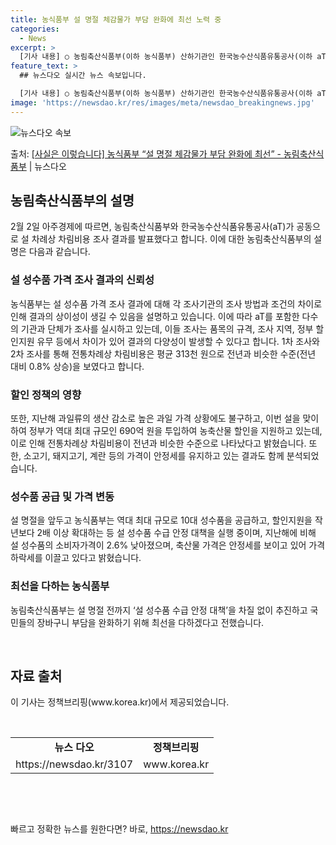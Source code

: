 ```yaml
---
title: 농식품부 설 명절 체감물가 부담 완화에 최선 노력 중
categories:
  - News
excerpt: >
  [기사 내용] ○ 농림축산식품부(이하 농식품부) 산하기관인 한국농수산식품유통공사(이하 aT)와 민간기관의 설…
feature_text: >
  ## 뉴스다오 실시간 뉴스 속보입니다.

  [기사 내용] ○ 농림축산식품부(이하 농식품부) 산하기관인 한국농수산식품유통공사(이하 aT)와 민간기관의 설…
image: 'https://newsdao.kr/res/images/meta/newsdao_breakingnews.jpg'
---
```


![뉴스다오 속보](https://newsdao.kr/res/images/meta/newsdao_breakingnews.jpg)

<p>출처: <a href="https://newsdao.kr/3107" rel="dofollow">[사실은 이렇습니다] 농식품부 “설 명절 체감물가 부담 완화에 최선” - 농림축산식품부</a> | 뉴스다오</p>

<h2 data-ke-size="size26">농림축산식품부의 설명</h2>
<p data-ke-size="size16">2월 2일 아주경제에 따르면, 농림축산식품부와 한국농수산식품유통공사(aT)가 공동으로 설 차례상 차림비용 조사 결과를 발표했다고 합니다. 이에 대한 농림축산식품부의 설명은 다음과 같습니다.</p>

<h3><b>설 성수품 가격 조사 결과의 신뢰성</b></h3>
<p data-ke-size="size16">농식품부는 설 성수품 가격 조사 결과에 대해 각 조사기관의 조사 방법과 조건의 차이로 인해 결과의 상이성이 생길 수 있음을 설명하고 있습니다. 이에 따라 aT를 포함한 다수의 기관과 단체가 조사를 실시하고 있는데, 이들 조사는 품목의 규격, 조사 지역, 정부 할인지원 유무 등에서 차이가 있어 결과의 다양성이 발생할 수 있다고 합니다. 1차 조사와 2차 조사를 통해 전통차례상 차림비용은 평균 313천 원으로 전년과 비슷한 수준(전년 대비 0.8% 상승)을 보였다고 합니다.</p>

<h3><b>할인 정책의 영향</b></h3>
<p data-ke-size="size16">또한, 지난해 과일류의 생산 감소로 높은 과일 가격 상황에도 불구하고, 이번 설을 맞이하여 정부가 역대 최대 규모인 690억 원을 투입하여 농축산물 할인을 지원하고 있는데, 이로 인해 전통차례상 차림비용이 전년과 비슷한 수준으로 나타났다고 밝혔습니다. 또한, 소고기, 돼지고기, 계란 등의 가격이 안정세를 유지하고 있는 결과도 함께 분석되었습니다.</p>

<h3><b>성수품 공급 및 가격 변동</b></h3>
<p data-ke-size="size16">설 명절을 앞두고 농식품부는 역대 최대 규모로 10대 성수품을 공급하고, 할인지원을 작년보다 2배 이상 확대하는 등 설 성수품 수급 안정 대책을 실행 중이며, 지난해에 비해 설 성수품의 소비자가격이 2.6% 낮아졌으며, 축산물 가격은 안정세를 보이고 있어 가격 하락세를 이끌고 있다고 밝혔습니다.</p>

<h3><b>최선을 다하는 농식품부</b></h3>
<p data-ke-size="size16">농림축산식품부는 설 명절 전까지 ‘설 성수품 수급 안정 대책’을 차질 없이 추진하고 국민들의 장바구니 부담을 완화하기 위해 최선을 다하겠다고 전했습니다.</p>

<p data-ke-size="size16">&nbsp;</p>

<h2 data-ke-size="size26">자료 출처</h2>
<p data-ke-size="size16">이 기사는 정책브리핑(www.korea.kr)에서 제공되었습니다.</p>
<p data-ke-size="size16">&nbsp;</p>
<table>
<tbody>
<tr>
<td style="text-align: center; height: 17px;"><b>뉴스 다오</b></td>
<td style="text-align: center; height: 17px;"><b>정책브리핑</b></td>
</tr>
<tr>
<td style="text-align: center; height: 17px;">https://newsdao.kr/3107</td>
<td style="text-align: center; height: 17px;">www.korea.kr</td>
</tr>
</tbody>
</table>
<p data-ke-size="size16">&nbsp;</p>
<p data-ke-size="size16">&nbsp;</p> 

빠르고 정확한 뉴스를 원한다면? 바로, <a href="https://newsdao.kr" rel="dofollow">https://newsdao.kr</a>


